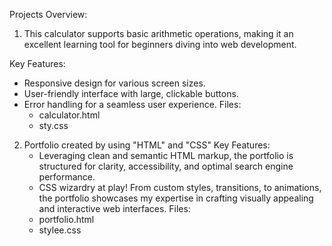 Projects Overview:
1) This calculator supports basic arithmetic operations, making it an excellent learning tool for beginners diving into web development.

  Key Features:
   * Responsive design for various screen sizes.
   * User-friendly interface with large, clickable buttons.
   * Error handling for a seamless user experience.
  Files:
     * calculator.html
     * sty.css
 
2) Portfolio created by using "HTML" and "CSS"
   Key Features:
     * Leveraging clean and semantic HTML markup, the portfolio is structured for clarity, accessibility, and optimal search engine performance.
     * CSS wizardry at play! From custom styles, transitions, to animations, the portfolio showcases my expertise in crafting visually appealing and interactive web interfaces.
   Files:
     * portfolio.html
     * stylee.css
